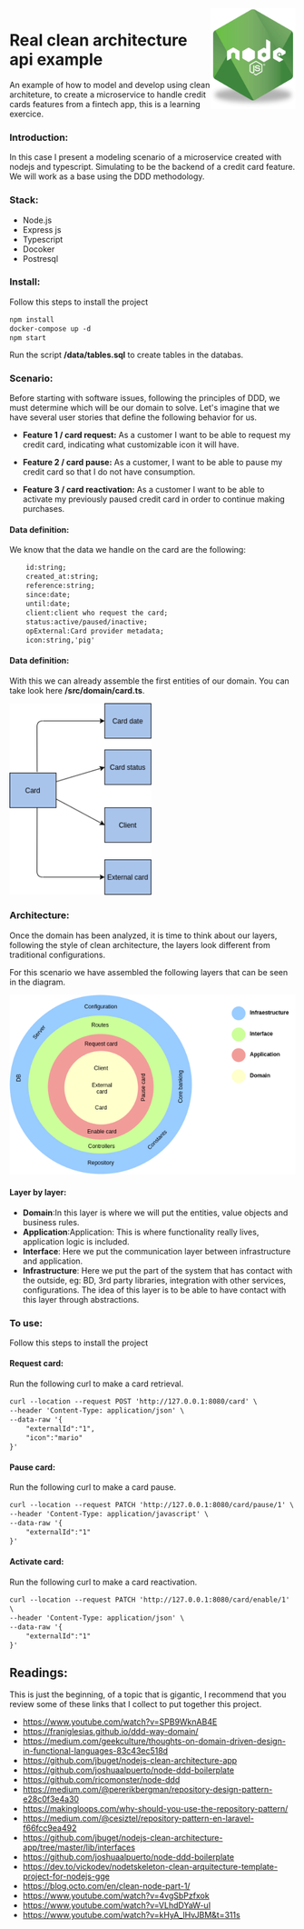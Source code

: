 <img src="https://github.com/damiancipolat/node-bff/blob/master/doc/node.png?raw=true" width="150px" align="right" />

# Real clean architecture api example
An example of how to model and develop using clean architeture, to create a microservice to handle credit cards features from a fintech app, this is a learning exercice.

### Introduction:
In this case I present a modeling scenario of a microservice created with nodejs and typescript. Simulating to be the backend of a credit card feature.
We will work as a base using the DDD methodology.

### Stack:
- Node.js
- Express js
- Typescript
- Docoker
- Postresql

### Install:
Follow this steps to install the project

```console
npm install
docker-compose up -d
npm start
```
Run the script **/data/tables.sql** to create tables in the databas.

### Scenario:
Before starting with software issues, following the principles of DDD, we must determine which will be our domain to solve.
Let's imagine that we have several user stories that define the following behavior for us.

- **Feature 1 / card request:** 
As a customer I want to be able to request my credit card, indicating what customizable icon it will have.

- **Feature 2 / card pause:**
As a customer, I want to be able to pause my credit card so that I do not have consumption.

- **Feature 3 / card reactivation:**
As a customer I want to be able to activate my previously paused credit card in order to continue making purchases.

#### Data definition:
We know that the data we handle on the card are the following:

```console
    id:string;
    created_at:string;
    reference:string;
    since:date;
    until:date;
    client:client who request the card;
    status:active/paused/inactive;
    opExternal:Card provider metadata;
    icon:string,'pig'
```
#### Data definition:
With this we can already assemble the first entities of our domain. You can take look here **/src/domain/card.ts**.

<img src="https://github.com/damiancipolat/Clean-Architecture-Credit-Card-TS/blob/main/doc/diagram_domain.png?raw=true" width="250px" />

### Architecture:
Once the domain has been analyzed, it is time to think about our layers, following the style of clean architecture, the layers look different from traditional configurations.

For this scenario we have assembled the following layers that can be seen in the diagram.


<img src="https://github.com/damiancipolat/Clean-Architecture-Credit-Card-TS/blob/main/doc/diagram_layers.png?raw=true" width="650px" />

#### Layer by layer:
- **Domain**:In this layer is where we will put the entities, value objects and business rules. 
- **Application**:Application: This is where functionality really lives, application logic is included.
- **Interface**: Here we put the communication layer between infrastructure and application.
- **Infrastructure**: Here we put the part of the system that has contact with the outside, eg: BD, 3rd party libraries, integration with other services, configurations. The idea of ​​this layer is to be able to have contact with this layer through abstractions.

### To use:
Follow this steps to install the project

#### Request card:
Run the following curl to make a card retrieval.

```console
curl --location --request POST 'http://127.0.0.1:8080/card' \
--header 'Content-Type: application/json' \
--data-raw '{
    "externalId":"1",
    "icon":"mario"
}'
```

#### Pause card:
Run the following curl to make a card pause.

```console
curl --location --request PATCH 'http://127.0.0.1:8080/card/pause/1' \
--header 'Content-Type: application/javascript' \
--data-raw '{
    "externalId":"1"
}'
```

#### Activate card:
Run the following curl to make a card reactivation.

```console
curl --location --request PATCH 'http://127.0.0.1:8080/card/enable/1' \
--header 'Content-Type: application/json' \
--data-raw '{
    "externalId":"1"
}'
```

## Readings:
This is just the beginning, of a topic that is gigantic, I recommend that you review some of these links that I collect to put together this project.

- https://www.youtube.com/watch?v=SPB9WknAB4E
- https://franiglesias.github.io/ddd-way-domain/
- https://medium.com/geekculture/thoughts-on-domain-driven-design-in-functional-languages-83c43ec518d
- https://github.com/jbuget/nodejs-clean-architecture-app
- https://github.com/joshuaalpuerto/node-ddd-boilerplate
- https://github.com/ricomonster/node-ddd
- https://medium.com/@pererikbergman/repository-design-pattern-e28c0f3e4a30
- https://makingloops.com/why-should-you-use-the-repository-pattern/
- https://medium.com/@cesiztel/repository-pattern-en-laravel-f66fcc9ea492
- https://github.com/jbuget/nodejs-clean-architecture-app/tree/master/lib/interfaces
- https://github.com/joshuaalpuerto/node-ddd-boilerplate
- https://dev.to/vickodev/nodetskeleton-clean-arquitecture-template-project-for-nodejs-gge
- https://blog.octo.com/en/clean-node-part-1/
- https://www.youtube.com/watch?v=4vgSbPzfxok
- https://www.youtube.com/watch?v=VLhdDYaW-uI
- https://www.youtube.com/watch?v=kHyA_lHvJBM&t=311s
